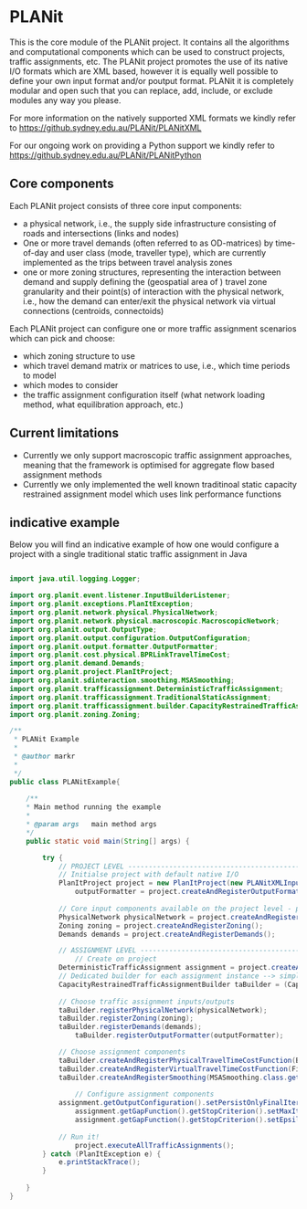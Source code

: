 # PLANit

This is the core module of the PLANit project. It contains all the algorithms and computational components which can be used to construct projects, traffic assignments, etc. The PLANit project promotes the use of its native I/O formats which are XML based, however it is equally well possible to define your own input format and/or poutput format. PLANit it is completely modular and open such that you can replace, add, include, or exclude modules any way you please. 

For more information on the natively supported XML formats we kindly refer to <https://github.sydney.edu.au/PLANit/PLANitXML>

For our ongoing work on providing a Python support we kindly refer to <https://github.sydney.edu.au/PLANit/PLANitPython>

## Core components

Each PLANit project consists of three core input components:

* a physical network, i.e., the supply side infrastructure consisting of roads and intersections (links and nodes)
* One or more travel demands (often referred to as OD-matrices) by time-of-day and user class (mode, traveller type), which are currently implemented as the trips between travel analysis zones
* one or more zoning structures, representing the interaction between demand and supply defining the (geospatial area of ) travel zone granularity and their point(s) of interaction with the physical network, i.e., how the demand can enter/exit the physical network via virtual connections (centroids, connectoids)

Each PLANit project can configure one or more traffic assignment scenarios which can pick and choose:

* which zoning structure to use
* which travel demand matrix or matrices to use, i.e., which time periods to model
* which modes to consider
* the traffic assignment configuration itself (what network loading method, what equilibration approach, etc.)

## Current limitations

* Currently we only support macroscopic traffic assignment approaches, meaning that the framework is optimised for aggregate flow based assignment methods
* Currently we only implemented the well known traditinoal static capacity restrained assignment model which uses link performance functions

## indicative example

Below you will find an indicative example of how one would configure a project with a single traditional static traffic assignment in Java

```java

import java.util.logging.Logger;

import org.planit.event.listener.InputBuilderListener;
import org.planit.exceptions.PlanItException;
import org.planit.network.physical.PhysicalNetwork;
import org.planit.network.physical.macroscopic.MacroscopicNetwork;
import org.planit.output.OutputType;
import org.planit.output.configuration.OutputConfiguration;
import org.planit.output.formatter.OutputFormatter;
import org.planit.cost.physical.BPRLinkTravelTimeCost;
import org.planit.demand.Demands;
import org.planit.project.PlanItProject;
import org.planit.sdinteraction.smoothing.MSASmoothing;
import org.planit.trafficassignment.DeterministicTrafficAssignment;
import org.planit.trafficassignment.TraditionalStaticAssignment;
import org.planit.trafficassignment.builder.CapacityRestrainedTrafficAssignmentBuilder;
import org.planit.zoning.Zoning;

/**
 * PLANit Example
 * 
 * @author markr
 *
 */
public class PLANitExample{
	
	/**
 	* Main method running the example
 	* 
 	* @param args	main method args
 	*/
	public static void main(String[] args) {

		try {
			// PROJECT LEVEL -------------------------------------------------------------------------------
			// Initialse project with default native I/O
			PlanItProject project = new PlanItProject(new PLANitXMLInputBuilder("<my_path_to_project_dir>"));
        		outputFormatter = project.createAndRegisterOutputFormatter(PLANitXMLOutputFormatter.class.getCanonicalName());
		
			// Core input components available on the project level - parse data
			PhysicalNetwork physicalNetwork = project.createAndRegisterPhysicalNetwork(MacroscopicNetwork.class.getCanonicalName());
			Zoning zoning = project.createAndRegisterZoning();
			Demands demands = project.createAndRegisterDemands(); 							

			// ASSIGNMENT LEVEL -------------------------------------------------------------------------------
        		// Create on project 
			DeterministicTrafficAssignment assignment = project.createAndRegisterDeterministicAssignment(TraditionalStaticAssignment.class.getCanonicalName());		
			// Dedicated builder for each assignment instance --> simplify the user configuration by using it
			CapacityRestrainedTrafficAssignmentBuilder taBuilder = (CapacityRestrainedTrafficAssignmentBuilder) assignment.getBuilder();
 		
			// Choose traffic assignment inputs/outputs
			taBuilder.registerPhysicalNetwork(physicalNetwork);								
			taBuilder.registerZoning(zoning);
			taBuilder.registerDemands(demands);	
        		taBuilder.registerOutputFormatter(outputFormatter);

			// Choose assignment components
			taBuilder.createAndRegisterPhysicalTravelTimeCostFunction(BPRLinkTravelTimeCost.class.getCanonicalName());		//BPR for physical roads
			taBuilder.createAndRegisterVirtualTravelTimeCostFunction(FixedConnectoidTravelTimeCost.class.getCanonicalName());	//Fixed cost for virtual links 		
			taBuilder.createAndRegisterSmoothing(MSASmoothing.class.getCanonicalName());						// MSA for equilibration smoothing	
		        
	    		// Configure assignment components
			assignment.getOutputConfiguration().setPersistOnlyFinalIteration(true)							// Only store final result
        		assignment.getGapFunction().getStopCriterion().setMaxIterations(maxIterations);						// Limit number of iterations
        		assignment.getGapFunction().getStopCriterion().setEpsilon(epsilon);							// Convergence criterium
        
			// Run it!
        		project.executeAllTrafficAssignments();
		} catch (PlanItException e) {
			e.printStackTrace();
		}
		
	}
}
```










